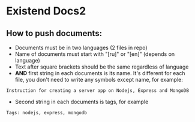 # Existend Docs2

## How to push documents:

- Documents must be in two languages (2 files in repo)
- Name of documents must start with "[ru]" or "[en]" (depends on language)
- Text after square brackets should be the same regardless of language
- **AND** first string in each documents is its name. It's different for each file, you don't need to write any symbols except name, for example:
```
Instruction for creating a server app on Nodejs, Express and MongoDB
```
- Second string in each documents is tags, for example
```
Tags: nodejs, express, mongodb
```
